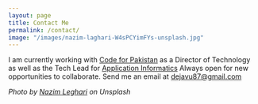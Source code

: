 ```yaml
---
layout: page
title: Contact Me
permalink: /contact/
image: "/images/nazim-laghari-W4sPCYimFYs-unsplash.jpg"
---
```


I am currently working with <a href="https://www.codeforpakistan.org" target="_blank">Code for Pakistan</a> as a Director of Technology as well as the Tech Lead for <a href="https://www.applicationinformatics.com" target="_blank">Application Informatics</a> Always open for new opportunities to collaborate. Send me an email at <a href="mailto:dejavu87@gmail.com">dejavu87@gmail.com</a>

_Photo by [Nazim Leghari](https://unsplash.com/@nazimlaghari) on Unsplash_

<div data-tf-widget="shQnEWkJ" data-tf-iframe-props="title=aliirz.com Contat Form" style="width:100%;height:400px;">
</div>
<script src="//embed.typeform.com/next/embed.js"></script>
<!-- <div class="form-box">
  <div class="contact-head">
    {% if site.contact.description %}
    <p class="page-description">{{site.contact.description}}</p>
    {% endif %}
  </div>
  <form class="form" action="{% if site.contact.email %}https://formspree.io/{{site.contact.email}}{% else %}#{% endif %}" method="POST">
    <div class="form__group">
      <label class="form__label screen-reader-text" for="form-name">Your Name</label>
      <input class="form__input" id="form-name" type="text" name="name" placeholder="Name" required>
    </div>
    <div class="form__group">
      <label class="form__label screen-reader-text" for="form-email">Your Email</label>
      <input class="form__input" id="form-email" type="email" name="_replyto" placeholder="Email" required>
    </div>
    <div class="form__group">
      <label class="form__label screen-reader-text" for="form-text">Your Message</label>
      <textarea class="form__input" id="form-text" name="text" rows="10" placeholder="Message" required></textarea>
    </div>
    <div class="form__group">
      <button class="button" type="submit">Send Message</button>
    </div>
  </form>
</div> -->

